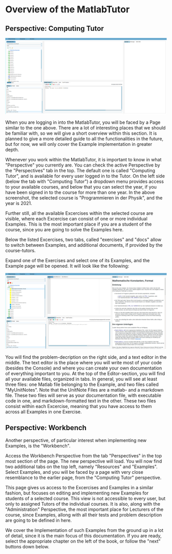 Overview of the MatlabTutor 
=======================

## Perspective: Computing Tutor

![Entry Page](tutor_screenshots/MatlabTutorEntryPage.png)

When you are logging in into the MatlabTutor, you will be faced by a Page similar to the one above. There are a lot of interesting places that we should be familiar with, so we will give a short overview within this section. It is planned to give a more detailed guide to all the functionalities in the future, but for now, we will only cover the Example implementation in greater depth.

Whenever you work within the MatlabTutor, it is important to know in what "Perspective" you currently are. You can check the active Perspective by the "Perspectives" tab in the top. The default one is called "Computing Tutor", and
is available for every user logged in to the Tutor. On the left side (below the tab
with "Computing Tutor") a dropdown menu provides access to your available courses, and
below that you can select the year, if you have been signed in to the course for more than one year. In the above screenshot, the selected course is "Programmieren in der Physik", and the year is 2021.


Further still, all the available Excercises within the selected course are visible, 
where each Excercise can consist of one or more individual Examples. This is the most
important place if you are a student of the course, since you are going to solve 
the Examples here.

Below the listed Excercises, two tabs, called "exercises" and "docs" allow to switch
between Examples, and additional documents, if provided by the course-tutors.

Expand one of the Exercises and select one of its Examples, and the Example page will be opened. It will look like the following:

![First Example Page](tutor_screenshots/firstExamplePage.png)

You will find the problem-decription on the right side, and a text editor in the middle. The text editor is the place where you will write most of your code (besides the Console) and where you can create your own documentation of everything important to you. At the top of the Editor-section, you will find all your available files, organized in tabs. In general, you will see at least three files: one Matlab file belonging to the Example, and two files called "MyUnitNotes". Note that the UnitNote Files are a matlab- and a markdown file. These two files will serve as your documentation file, with executable code in one, and markdown-formatted text in the other. These two files consist within each Excercise, meaning that you have access to them across all Examples in one Exercise.

## Perspective: Workbench

Another perspective, of particular interest when implementing new Examples, is the "Workbench".

Access the Workbench Perspective from the tab "Perspectives" in the top most section of the page. The new perspective will load. You will now find two additional tabs on the top left, namely "Resources" and "Examples". Select Examples, and you will be faced by a page with very close resemblance to the earlier page, from the "Computing Tutor" perspective.

This page gives us access to the Excercises and Examples in a similar fashion, but focuses on editing and implementing new Examples for students of a selected course. This view is not accessible to every user, but only to assigned Tutors of the individual courses. It is also, along with the "Administration" Perspective, the most important place for Lecturers of the course, since Examples, allong with all their tests and problem description are going to be defined in here.

We cover the Implementation of such Examples from the ground up in a lot of detail, since it is the main focus of this documentation. If you are ready, select the appropriate chapter on the left of the book, or follow the "next" buttons down below.